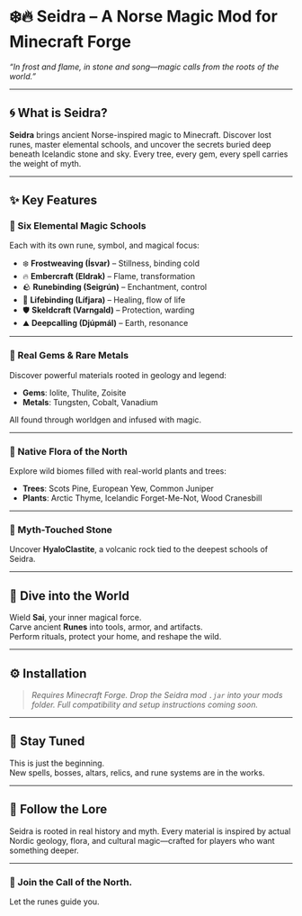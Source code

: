 # ❄️🔥 **Seidra** – A Norse Magic Mod for Minecraft Forge

*“In frost and flame, in stone and song—magic calls from the roots of the world.”*

---

## 🌀 What is Seidra?

**Seidra** brings ancient Norse-inspired magic to Minecraft. Discover lost runes, master elemental schools, and uncover the secrets buried deep beneath Icelandic stone and sky. Every tree, every gem, every spell carries the weight of myth.

---

## ✨ Key Features

### 🔮 Six Elemental Magic Schools
Each with its own rune, symbol, and magical focus:

- ❄️ **Frostweaving (Ísvar)** – Stillness, binding cold
- 🔥 **Embercraft (Eldrak)** – Flame, transformation
- 🪨 **Runebinding (Seigrún)** – Enchantment, control
- 🌿 **Lifebinding (Lífjara)** – Healing, flow of life
- 🛡️ **Skeldcraft (Varngald)** – Protection, warding
- ⛰️ **Deepcalling (Djúpmál)** – Earth, resonance

---

### 💎 Real Gems & Rare Metals  
Discover powerful materials rooted in geology and legend:

- **Gems**: Iolite, Thulite, Zoisite  
- **Metals**: Tungsten, Cobalt, Vanadium  

All found through worldgen and infused with magic.

---

### 🌲 Native Flora of the North  
Explore wild biomes filled with real-world plants and trees:

- **Trees**: Scots Pine, European Yew, Common Juniper  
- **Plants**: Arctic Thyme, Icelandic Forget-Me-Not, Wood Cranesbill  

---

### 🌋 Myth-Touched Stone  
Uncover **HyaloClastite**, a volcanic rock tied to the deepest schools of Seidra.

---

## 🧪 Dive into the World  
Wield **Sai**, your inner magical force.  
Carve ancient **Runes** into tools, armor, and artifacts.  
Perform rituals, protect your home, and reshape the wild.

---

## ⚙️ Installation  
> *Requires Minecraft Forge. Drop the Seidra mod `.jar` into your mods folder. Full compatibility and setup instructions coming soon.*

---

## 🌌 Stay Tuned  
This is just the beginning.  
New spells, bosses, altars, relics, and rune systems are in the works.

---

## 🧭 Follow the Lore  
Seidra is rooted in real history and myth. Every material is inspired by actual Nordic geology, flora, and cultural magic—crafted for players who want something deeper.

---

### 🐺 Join the Call of the North.  
Let the runes guide you.
